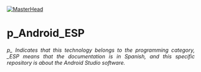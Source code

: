 [![MasterHead](http://dicer0.com/wp-content/uploads/2023/09/Android-di_cer0-Banner.png)](https://dicer0.com/)
# p_Android_ESP
<h6 align="justify">p_ Indicates that this technology belongs to the programming category, _ESP means that the documentation is in Spanish, and this specific repository is about the Android Studio software.</h6>
